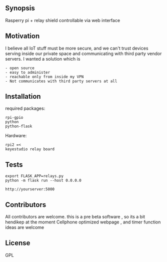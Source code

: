 ## Synopsis

Rasperry pi + relay shield controllable via web interface

## Motivation

I believe all IoT stuff must be more secure, and we can't trust devices serving inside our private space and communicating with third party vendor servers.
I wanted a solution which is 

    - open source
    - easy to administer
    - reachable only from inside my VPN
    - Not communicates with third party servers at all

## Installation

required packages:

    rpi-gpio
    python
    python-flask

Hardware:
    
    rpi2 =<
    keyestudio relay board

## Tests

    export FLASK_APP=relays.py
    python -m flask run --host 0.0.0.0

    http://yourserver:5000

## Contributors

All contributors are welcome. this is a pre beta software , so its a bit hendikep at the moment
Cellphone optimized webpage , and timer function ideas are welcome

## License

GPL